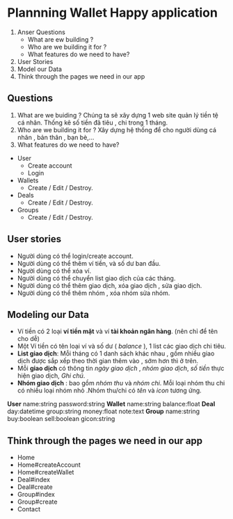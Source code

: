 # Plannning Wallet Happy application

1. Anser Questions
    - What are ew building ?
    - Who are we building it for ?
    - What features do we need to have?
2. User Stories
3. Model our Data
4. Think through the pages we need in our app

## Questions 

1. What are we buiding ?
        Chúng ta sẽ xây dựng 1 web site quản lý tiền tệ cá nhân. Thống kê số tiền đã tiêu , chi trong 1 tháng.
2. Who are we building it for ?
        Xây dựng hệ thống để cho người dùng cá nhân , bản thân , bạn bè,...
3. What features do we need to have?
- User
    - Create account
    - Login
- Wallets
    - Create / Edit / Destroy.
- Deals
    - Create / Edit / Destroy.
- Groups
    - Create / Edit / Destroy.




## User stories

- Người dùng có thể login/create account.
- Người dùng có thể thêm ví tiền, và số dư ban đầu.
- Người dùng có thể xóa ví.
- Người dùng có thể chuyển list giao dịch của các tháng.
- Người dùng có thể thêm giao dịch, xóa giao dịch , sửa giao dịch.
- Người dùng có thể thêm nhóm , xóa nhóm sửa nhóm.


## Modeling our Data

- Ví tiền có 2 loại **ví tiền mặt** và ví **tài khoản ngân hàng**. (nên chỉ để tên cho dễ)
- Một Ví tiền có tên loại ví và số dư ( *balance* ), 1 list các giao dịch chi tiêu.
- **List giao dịch**: Mỗi tháng có 1 danh sách khác nhau , gồm nhiều giao dịch được sắp xếp theo thời gian thêm vào , sớm hơn thì ở trên.
- Mỗi **giao dịch** có thông tin *ngày giao dịch* , *nhóm giao dịch*, *số tiền* thực hiện giao dịch, *Ghi chú*.
- **Nhóm giao dịch** : bao gồm *nhóm thu* và *nhóm chi*. Mỗi loại nhóm thu chi có nhiều loại nhóm nhỏ .Nhóm thu/chi có *tên* và *icon* tương ứng.

**User**
    name:string
    password:string
**Wallet**
    name:string
    balance:float
**Deal**
    day:datetime
    group:string
     money:float
       note:text
**Group**
    name:string
    buy:boolean
    sell:boolean
    gicon:string

## Think through the pages we need in our app

 - Home
 - Home#createAccount
 - Home#createWallet
 - Deal#index
 - Deal#create
 - Group#index
 - Group#create
 - Contact
